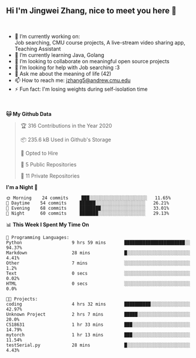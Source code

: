 Hi I'm Jingwei Zhang, nice to meet you here 👋
---
<br>


- 🔭 I’m currently working on: <br>
    Job searching, CMU course projects, A live-stream video sharing app, Teaching Assistant
- 🌱 I’m currently learning Java, Golang
- 👯 I’m looking to collaborate on meaningful open source projects
- 🤔 I’m looking for help with Job searching :3
- 💬 Ask me about the meaning of life (42)
- 📫 How to reach me: jzhang5@andrew.cmu.edu
- ⚡ Fun fact: I'm losing weights during self-isolation time
<br>


<!--START_SECTION:waka-->
**🐱 My Github Data** 

> 🏆 316 Contributions in the Year 2020
 > 
> 📦 235.6 kB Used in Github's Storage 
 > 
> 💼 Opted to Hire
 > 
> 📜 5 Public Repositories
 > 
> 🔑 11 Private Repositories 

**I'm a Night 🦉** 

```text
🌞 Morning    24 commits     ███░░░░░░░░░░░░░░░░░░░░░░   11.65% 
🌆 Daytime    54 commits     ██████░░░░░░░░░░░░░░░░░░░   26.21% 
🌃 Evening    68 commits     ████████░░░░░░░░░░░░░░░░░   33.01% 
🌙 Night      60 commits     ███████░░░░░░░░░░░░░░░░░░   29.13%

```


📊 **This Week I Spent My Time On** 

```text
💬 Programming Languages: 
Python                   9 hrs 59 mins       ███████████████████████░░   94.37% 
Markdown                 28 mins             █░░░░░░░░░░░░░░░░░░░░░░░░   4.41% 
Other                    7 mins              ░░░░░░░░░░░░░░░░░░░░░░░░░   1.2% 
Text                     0 secs              ░░░░░░░░░░░░░░░░░░░░░░░░░   0.02% 
HTML                     0 secs              ░░░░░░░░░░░░░░░░░░░░░░░░░   0.0%

🐱‍💻 Projects: 
coding                   4 hrs 32 mins       ██████████░░░░░░░░░░░░░░░   42.97% 
Unknown Project          2 hrs 7 mins        █████░░░░░░░░░░░░░░░░░░░░   20.0% 
CS18631                  1 hr 33 mins        ███░░░░░░░░░░░░░░░░░░░░░░   14.79% 
mytorch                  1 hr 13 mins        ███░░░░░░░░░░░░░░░░░░░░░░   11.54% 
testSerial.py            28 mins             █░░░░░░░░░░░░░░░░░░░░░░░░   4.43%

```


<!--END_SECTION:waka-->
